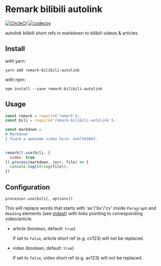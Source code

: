 # Remark bilibili autolink
[![CircleCI](https://circleci.com/gh/dumboz/remark-bilibili-autolink.svg?style=svg)](https://circleci.com/gh/dumboz/remark-bilibili-autolink)
[![codecov](https://codecov.io/gh/dumboz/remark-bilibili-autolink/branch/master/graph/badge.svg)](https://codecov.io/gh/dumboz/remark-bilibili-autolink)


autolink bilibili short refs in markdown to bilibili videos & articles

## Install

with yarn:

```
yarn add remark-bilibili-autolink
```

with npm:

```
npm install --save remark-bilibili-autolink
```

## Usage

```js
const remark = require('remark');
const bili = require('remark-bilibili-autolink');

const markdown = `
# Markdown
I found a awesome video here: av47343863.
`

remark().use(bili, {
  video: true
}).process(markdown, (err, file) => {
  console.log(String(file));
})
```

## Configuration

`processor.use(bili[, options])`

This will replace words that starts with 'av'/'bv'/'cv' inside `Paragraph` and `Heading` elements (see [mdast](https://github.com/syntax-tree/mdast)) with links pointing to corresponding video/article.

- article (boolean, default: `true`).

  If set to `false`, article short ref (e.g. cv123) will not be replaced.

- video (boolean, default: `true`)

  If set to `false`, video short ref (e.g. av123) will not be replaced.